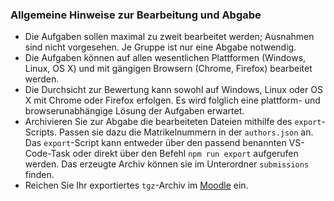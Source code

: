 ### Allgemeine Hinweise zur Bearbeitung und Abgabe

- Die Aufgaben sollen maximal zu zweit bearbeitet werden; Ausnahmen sind nicht vorgesehen. Je Gruppe ist nur eine Abgabe notwendig.
- Die Aufgaben können auf allen wesentlichen Plattformen (Windows, Linux, OS X) und mit gängigen Browsern (Chrome, Firefox) bearbeitet werden.
- Die Durchsicht zur Bewertung kann sowohl auf Windows, Linux oder OS X mit Chrome oder Firefox erfolgen. Es wird folglich eine plattform- und browserunabhängige Lösung der Aufgaben erwartet.
- Archivieren Sie zur Abgabe die bearbeiteten Dateien mithilfe des `export`-Scripts. Passen sie dazu die Matrikelnummern in der `authors.json` an. Das `export`-Script kann entweder über den passend benannten VS-Code-Task oder direkt über den Befehl `npm run export` aufgerufen werden. Das erzeugte Archiv können sie im Unterordner `submissions` finden.
- Reichen Sie Ihr exportiertes `tgz`-Archiv im [Moodle](https://moodle.hpi3d.de/course/view.php?id=139) ein.